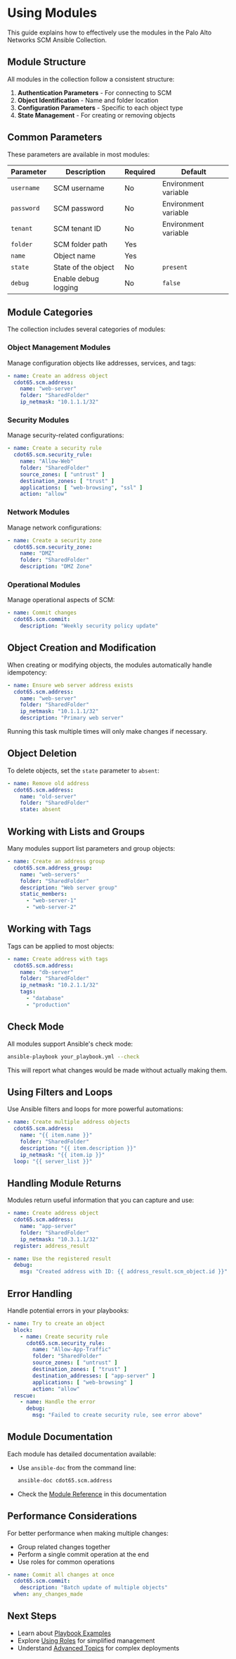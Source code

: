 # Using Modules

This guide explains how to effectively use the modules in the Palo Alto Networks SCM Ansible Collection.

## Module Structure

All modules in the collection follow a consistent structure:

1. **Authentication Parameters** - For connecting to SCM
2. **Object Identification** - Name and folder location
3. **Configuration Parameters** - Specific to each object type
4. **State Management** - For creating or removing objects

## Common Parameters

These parameters are available in most modules:

| Parameter  | Description          | Required | Default              |
|------------|----------------------|----------|----------------------|
| `username` | SCM username         | No       | Environment variable |
| `password` | SCM password         | No       | Environment variable |
| `tenant`   | SCM tenant ID        | No       | Environment variable |
| `folder`   | SCM folder path      | Yes      |                      |
| `name`     | Object name          | Yes      |                      |
| `state`    | State of the object  | No       | `present`            |
| `debug`    | Enable debug logging | No       | `false`              |

## Module Categories

The collection includes several categories of modules:

### Object Management Modules

Manage configuration objects like addresses, services, and tags:

```yaml
- name: Create an address object
  cdot65.scm.address:
    name: "web-server"
    folder: "SharedFolder"
    ip_netmask: "10.1.1.1/32"
```

### Security Modules

Manage security-related configurations:

```yaml
- name: Create a security rule
  cdot65.scm.security_rule:
    name: "Allow-Web"
    folder: "SharedFolder"
    source_zones: [ "untrust" ]
    destination_zones: [ "trust" ]
    applications: [ "web-browsing", "ssl" ]
    action: "allow"
```

### Network Modules

Manage network configurations:

```yaml
- name: Create a security zone
  cdot65.scm.security_zone:
    name: "DMZ"
    folder: "SharedFolder"
    description: "DMZ Zone"
```

### Operational Modules

Manage operational aspects of SCM:

```yaml
- name: Commit changes
  cdot65.scm.commit:
    description: "Weekly security policy update"
```

## Object Creation and Modification

When creating or modifying objects, the modules automatically handle idempotency:

```yaml
- name: Ensure web server address exists
  cdot65.scm.address:
    name: "web-server"
    folder: "SharedFolder"
    ip_netmask: "10.1.1.1/32"
    description: "Primary web server"
```

Running this task multiple times will only make changes if necessary.

## Object Deletion

To delete objects, set the `state` parameter to `absent`:

```yaml
- name: Remove old address
  cdot65.scm.address:
    name: "old-server"
    folder: "SharedFolder"
    state: absent
```

## Working with Lists and Groups

Many modules support list parameters and group objects:

```yaml
- name: Create an address group
  cdot65.scm.address_group:
    name: "web-servers"
    folder: "SharedFolder"
    description: "Web server group"
    static_members:
      - "web-server-1"
      - "web-server-2"
```

## Working with Tags

Tags can be applied to most objects:

```yaml
- name: Create address with tags
  cdot65.scm.address:
    name: "db-server"
    folder: "SharedFolder"
    ip_netmask: "10.2.1.1/32"
    tags:
      - "database"
      - "production"
```

## Check Mode

All modules support Ansible's check mode:

```bash
ansible-playbook your_playbook.yml --check
```

This will report what changes would be made without actually making them.

## Using Filters and Loops

Use Ansible filters and loops for more powerful automations:

```yaml
- name: Create multiple address objects
  cdot65.scm.address:
    name: "{{ item.name }}"
    folder: "SharedFolder"
    description: "{{ item.description }}"
    ip_netmask: "{{ item.ip }}"
  loop: "{{ server_list }}"
```

## Handling Module Returns

Modules return useful information that you can capture and use:

```yaml
- name: Create address object
  cdot65.scm.address:
    name: "app-server"
    folder: "SharedFolder"
    ip_netmask: "10.3.1.1/32"
  register: address_result

- name: Use the registered result
  debug:
    msg: "Created address with ID: {{ address_result.scm_object.id }}"
```

## Error Handling

Handle potential errors in your playbooks:

```yaml
- name: Try to create an object
  block:
    - name: Create security rule
      cdot65.scm.security_rule:
        name: "Allow-App-Traffic"
        folder: "SharedFolder"
        source_zones: [ "untrust" ]
        destination_zones: [ "trust" ]
        destination_addresses: [ "app-server" ]
        applications: [ "web-browsing" ]
        action: "allow"
  rescue:
    - name: Handle the error
      debug:
        msg: "Failed to create security rule, see error above"
```

## Module Documentation

Each module has detailed documentation available:

- Use `ansible-doc` from the command line:
  ```bash
  ansible-doc cdot65.scm.address
  ```

- Check the [Module Reference](../collection/modules/index.md) in this documentation

## Performance Considerations

For better performance when making multiple changes:

- Group related changes together
- Perform a single commit operation at the end
- Use roles for common operations

```yaml
- name: Commit all changes at once
  cdot65.scm.commit:
    description: "Batch update of multiple objects"
  when: any_changes_made
```

## Next Steps

- Learn about [Playbook Examples](playbook-examples.md)
- Explore [Using Roles](using-roles.md) for simplified management
- Understand [Advanced Topics](advanced-topics.md) for complex deployments
